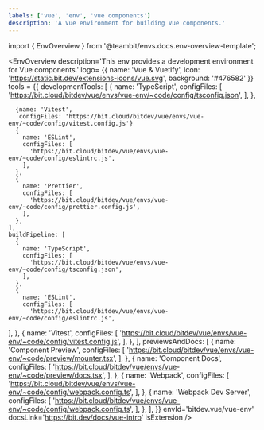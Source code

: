 ```yaml
---
labels: ['vue', 'env', 'vue components']
description: 'A Vue environment for building Vue components.'
---
```


import { EnvOverview } from '@teambit/envs.docs.env-overview-template';

<EnvOverview description='This env provides a development environment for Vue components.'
  logo= {{
    name: 'Vue & Vuetify',
    icon: 'https://static.bit.dev/extensions-icons/vue.svg',
    background: '#476582'
  }} 
  tools = {{
    developmentTools: [
      {
        name: 'TypeScript',
        configFiles: [
          'https://bit.cloud/bitdev/vue/envs/vue-env/~code/config/tsconfig.json',
        ],
      },
    
      {name: 'Vitest',
       configFiles: 'https://bit.cloud/bitdev/vue/envs/vue-env/~code/config/vitest.config.js'}
      {
        name: 'ESLint',
        configFiles: [
          'https://bit.cloud/bitdev/vue/envs/vue-env/~code/config/eslintrc.js',
        ],
      },
      {
        name: 'Prettier',
        configFiles: [
          'https://bit.cloud/bitdev/vue/envs/vue-env/~code/config/prettier.config.js',
        ],
      },
    ],
    buildPipeline: [
      {
        name: 'TypeScript',
        configFiles: [
          'https://bit.cloud/bitdev/vue/envs/vue-env/~code/config/tsconfig.json',
        ],
      },
      {
        name: 'ESLint',
        configFiles: [
          'https://bit.cloud/bitdev/vue/envs/vue-env/~code/config/eslintrc.js',
],
      },
      {
        name: 'Vitest',
        configFiles: [
          'https://bit.cloud/bitdev/vue/envs/vue-env/~code/config/vitest.config.js',
        ],
      },
    ],
    previewsAndDocs: [
      {
        name: 'Component Preview',
        configFiles: [
          'https://bit.cloud/bitdev/vue/envs/vue-env/~code/preview/mounter.tsx',
        ],
      },
      {
        name: 'Component Docs',
        configFiles: [
          'https://bit.cloud/bitdev/vue/envs/vue-env/~code/preview/docs.tsx',
        ],
      },
      {
        name: 'Webpack',
        configFiles: [
          'https://bit.cloud/bitdev/vue/envs/vue-env/~code/config/webpack.config.ts',
        ],
      },
      {
        name: 'Webpack Dev Server',
        configFiles: [
          'https://bit.cloud/bitdev/vue/envs/vue-env/~code/config/webpack.config.ts',
        ],
      },
    ],
  }}
  envId='bitdev.vue/vue-env'
  docsLink='https://bit.dev/docs/vue-intro' isExtension />